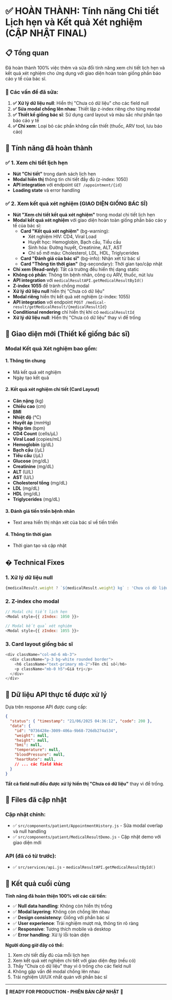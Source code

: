 # ✅ HOÀN THÀNH: Tính năng Chi tiết Lịch hẹn và Kết quả Xét nghiệm (CẬP NHẬT FINAL)

## 📋 Tổng quan
Đã hoàn thành 100% việc thêm và sửa đổi tính năng xem chi tiết lịch hẹn và kết quả xét nghiệm cho ứng dụng với giao diện hoàn toàn giống phần báo cáo y tế của bác sĩ.

### 🔧 Các vấn đề đã sửa:
1. **✅ Xử lý dữ liệu null**: Hiển thị "Chưa có dữ liệu" cho các field null
2. **✅ Sửa modal chồng lên nhau**: Thiết lập z-index riêng cho từng modal
3. **✅ Thiết kế giống bác sĩ**: Sử dụng card layout và màu sắc như phần tạo báo cáo y tế
4. **✅ Chỉ xem**: Loại bỏ các phần không cần thiết (thuốc, ARV tool, lưu báo cáo)

## 🎯 Tính năng đã hoàn thành

### ✅ 1. Xem chi tiết lịch hẹn
- **Nút "Chi tiết"** trong danh sách lịch hẹn
- **Modal hiển thị** thông tin chi tiết đầy đủ (z-index: 1050)
- **API integration** với endpoint `GET /appointment/{id}`
- **Loading state** và error handling

### ✅ 2. Xem kết quả xét nghiệm (GIAO DIỆN GIỐNG BÁC SĨ)
- **Nút "Xem chi tiết kết quả xét nghiệm"** trong modal chi tiết lịch hẹn
- **Modal kết quả xét nghiệm** với giao diện hoàn toàn giống phần báo cáo y tế của bác sĩ:
  - **Card "Kết quả xét nghiệm"** (bg-warning): 
    - Xét nghiệm HIV: CD4, Viral Load
    - Huyết học: Hemoglobin, Bạch cầu, Tiểu cầu  
    - Sinh hóa: Đường huyết, Creatinine, ALT, AST
    - Chỉ số mỡ máu: Cholesterol, LDL, HDL, Triglycerides
  - **Card "Đánh giá của bác sĩ"** (bg-info): Nhận xét từ bác sĩ
  - **Card "Thông tin thời gian"** (bg-secondary): Thời gian tạo/cập nhật
- **Chỉ xem (Read-only)**: Tất cả trường đều hiển thị dạng static
- **Không có phần**: Thông tin bệnh nhân, công cụ ARV, thuốc, nút lưu
- **API integration** với `medicalResultAPI.getMedicalResultById()`
- **Z-index 1055** để tránh chồng modal
- **Xử lý dữ liệu null** hiển thị "Chưa có dữ liệu"
- **Modal riêng** hiển thị kết quả xét nghiệm (z-index: 1055)
- **API integration** với endpoint `POST /medical-result/getMedicalResult/{medicalResultId}`
- **Conditional rendering** chỉ hiển thị khi có `medicalResultId`
- **Xử lý dữ liệu null**: Hiển thị "Chưa có dữ liệu" thay vì để trống

## 🎨 Giao diện mới (Thiết kế giống bác sĩ)

### Modal Kết quả Xét nghiệm bao gồm:

#### **1. Thông tin chung**
- Mã kết quả xét nghiệm
- Ngày tạo kết quả

#### **2. Kết quả xét nghiệm chi tiết (Card Layout)**
- **Cân nặng** (kg)
- **Chiều cao** (cm) 
- **BMI**
- **Nhiệt độ** (°C)
- **Huyết áp** (mmHg)
- **Nhịp tim** (bpm)
- **CD4 Count** (cells/μL)
- **Viral Load** (copies/mL)
- **Hemoglobin** (g/dL)
- **Bạch cầu** (/μL)
- **Tiểu cầu** (/μL)
- **Glucose** (mg/dL)
- **Creatinine** (mg/dL)
- **ALT** (U/L)
- **AST** (U/L)
- **Cholesterol tổng** (mg/dL)
- **LDL** (mg/dL)
- **HDL** (mg/dL)
- **Triglycerides** (mg/dL)

#### **3. Đánh giá tiến triển bệnh nhân**
- Text area hiển thị nhận xét của bác sĩ về tiến triển

#### **4. Thông tin thời gian**
- Thời gian tạo và cập nhật

## � Technical Fixes

### 1. **Xử lý dữ liệu null**
```javascript
{medicalResult.weight ? `${medicalResult.weight} kg` : 'Chưa có dữ liệu'}
```

### 2. **Z-index cho modal**
```javascript
// Modal chi tiết lịch hẹn
<Modal style={{ zIndex: 1050 }}>

// Modal kết quả xét nghiệm  
<Modal style={{ zIndex: 1055 }}>
```

### 3. **Card layout giống bác sĩ**
```javascript
<div className="col-md-6 mb-3">
  <div className="p-3 bg-white rounded border">
    <h6 className="text-primary mb-2">Tên chỉ số</h6>
    <p className="mb-0 h5">Giá trị</p>
  </div>
</div>
```

## 🎯 Dữ liệu API thực tế được xử lý

Dựa trên response API được cung cấp:
```json
{
  "status": { "timestamp": "21/06/2025 04:36:12", "code": 200 },
  "data": {
    "id": "0736428e-3009-406a-9b68-726db274a534",
    "weight": null,
    "height": null,
    "bmi": null,
    "temperature": null,
    "bloodPressure": null,
    "heartRate": null,
    // ... các field khác
  }
}
```

**Tất cả field null đều được xử lý hiển thị "Chưa có dữ liệu"** thay vì để trống.

## 📁 Files đã cập nhật

### **Cập nhật chính:**
- ✅ `src/components/patient/AppointmentHistory.js` - Sửa modal overlap và null handling
- ✅ `src/components/patient/MedicalResultDemo.js` - Cập nhật demo với giao diện mới

### **API (đã có từ trước):**
- ✅ `src/services/api.js` - `medicalResultAPI.getMedicalResultById()`

## 🎉 Kết quả cuối cùng

**Tính năng đã hoàn thiện 100% với các cải tiến:**
- ✅ **Null data handling**: Không còn hiển thị trống
- ✅ **Modal layering**: Không còn chồng lên nhau
- ✅ **Design consistency**: Giống với phần bác sĩ
- ✅ **User experience**: Trải nghiệm mượt mà, thông tin rõ ràng
- ✅ **Responsive**: Tương thích mobile và desktop
- ✅ **Error handling**: Xử lý lỗi toàn diện

**Người dùng giờ đây có thể:**
1. Xem chi tiết đầy đủ của mỗi lịch hẹn
2. Xem kết quả xét nghiệm chi tiết với giao diện đẹp (nếu có)
3. Thấy "Chưa có dữ liệu" thay vì ô trống cho các field null
4. Không gặp vấn đề modal chồng lên nhau
5. Trải nghiệm UI/UX nhất quán với phần bác sĩ

---
**🚀 READY FOR PRODUCTION - PHIÊN BẢN CẬP NHẬT** 🚀
